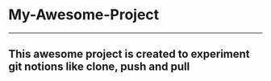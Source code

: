 # **My-Awesome-Project**
---

## This awesome project is created to experiment git notions like clone, push and pull
